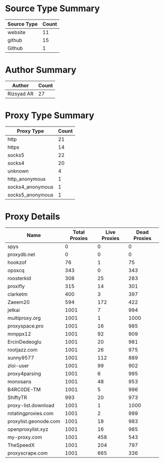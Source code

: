 # Source Type Summary

| Source Type | Count |
|-------------|-------|
| website | 11 |
| github | 15 |
| Github | 1 |


# Author Summary

| Author | Count |
|--------|-------|
| Rizsyad AR | 27 |


# Proxy Type Summary

| Proxy Type | Count |
|------------|-------|
| http | 21 |
| https | 14 |
| socks5 | 22 |
| socks4 | 20 |
| unknown | 4 |
| http_anonymous | 1 |
| socks4_anonymous | 1 |
| socks5_anonymous | 1 |


# Proxy Details

| Name | Total Proxies | Live Proxies | Dead Proxies |
|------|---------------|--------------|---------------|
| spys | 0 | 0 | 0 |
| proxydb.net | 0 | 0 | 0 |
| hookzof | 76 | 1 | 75 |
| opsxcq | 343 | 0 | 343 |
| roosterkid | 308 | 25 | 283 |
| proxifly | 315 | 14 | 301 |
| clarketm | 400 | 3 | 397 |
| Zaeem20 | 594 | 172 | 422 |
| jetkai | 1001 | 7 | 994 |
| multiproxy.org | 1001 | 1 | 1000 |
| proxyspace.pro | 1001 | 16 | 985 |
| mmppx12 | 1001 | 92 | 909 |
| ErcinDedeoglu | 1001 | 20 | 981 |
| rootjazz.com | 1001 | 26 | 975 |
| sunny9577 | 1001 | 112 | 889 |
| zloi-user | 1001 | 99 | 902 |
| proxy4parsing | 1001 | 6 | 995 |
| monosans | 1001 | 48 | 953 |
| B4RC0DE-TM | 1001 | 5 | 996 |
| ShiftyTR | 993 | 20 | 973 |
| proxy-list.download | 1001 | 1 | 1000 |
| rotatingproxies.com | 1001 | 2 | 999 |
| proxylist.geonode.com | 1001 | 18 | 983 |
| openproxylist.xyz | 1001 | 16 | 985 |
| my-proxy.com | 1001 | 458 | 543 |
| TheSpeedX | 1001 | 204 | 797 |
| proxyscrape.com | 1001 | 665 | 336 |
